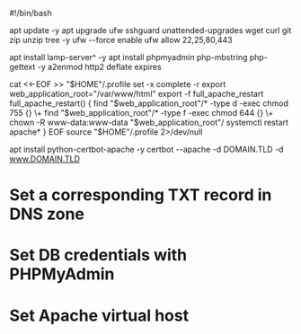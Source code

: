 #!/bin/bash

apt update -y
apt upgrade ufw sshguard unattended-upgrades wget curl git zip unzip tree -y
ufw --force enable
ufw allow 22,25,80,443

apt install lamp-server^ -y
apt install phpmyadmin php-mbstring php-gettext -y
a2enmod http2 deflate expires

cat <<-EOF >> "$HOME"/.profile
    set -x
    complete -r
    export web_application_root="/var/www/html"
    export -f full_apache_restart
    full_apache_restart() {
        find "$web_application_root"/* -type d -exec chmod 755 {} \+
        find "$web_application_root"/* -type f -exec chmod 644 {} \+
        chown -R www-data:www-data "$web_application_root"/
        systemctl restart apache*
    }
EOF
source "$HOME"/.profile 2>/dev/null

apt install python-certbot-apache -y
certbot --apache -d DOMAIN.TLD -d www.DOMAIN.TLD 
# Set a corresponding TXT record in DNS zone

# Set DB credentials with PHPMyAdmin
# Set Apache virtual host
